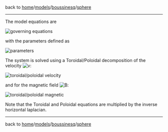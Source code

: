 back to [home](home)/[models](models)/[boussinesq](models-boussinesq)/[sphere](models-boussinesq-sphere)

---

The model equations are

![governing equations](http://mathurl.com/yb87z5nr.png)

with the parameters defined as

![parameters](http://mathurl.com/y9qakjql.png)

The system is solved using a Toroidal/Poloidal decomposition of the velocity ![v](http://mathurl.com/y93memaj.png):

![toroidal/poloidal velocity](http://mathurl.com/y8dxqwtn.png)

and for the magnetic field ![B](http://mathurl.com/yaoe43xc.png):

![toroidal/poloidal magnetic](http://mathurl.com/ya925ysc.png)

Note that the Toroidal and Poloidal equations are multiplied by the inverse horizontal laplacian.

---

back to [home](home)/[models](models)/[boussinesq](models-boussinesq)/[sphere](models-boussinesq-sphere)
